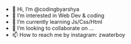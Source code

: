 - 👋 Hi, I’m @codingbyarshya
- 👀 I’m interested in Web Dev & coding
- 🌱 I’m currently learning Js/Css/Html
- 💞️ I’m looking to collaborate on ...
- 📫 How to reach me by instagram: zwaterboy

<!---
codingbyarshya/codingbyarshya is a ✨ special ✨ repository because its `README.md` (this file) appears on your GitHub profile.
You can click the Preview link to take a look at your changes.
--->
